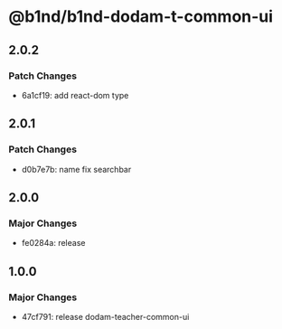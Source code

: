 # @b1nd/b1nd-dodam-t-common-ui

## 2.0.2

### Patch Changes

- 6a1cf19: add react-dom type

## 2.0.1

### Patch Changes

- d0b7e7b: name fix searchbar

## 2.0.0

### Major Changes

- fe0284a: release

## 1.0.0

### Major Changes

- 47cf791: release dodam-teacher-common-ui
